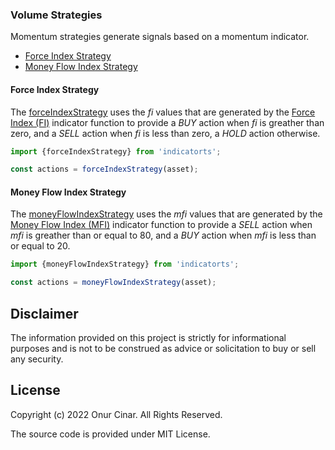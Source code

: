 ### Volume Strategies

Momentum strategies generate signals based on a momentum indicator.

- [Force Index Strategy](#force-index-strategy)
- [Money Flow Index Strategy](#money-flow-index-strategy)

#### Force Index Strategy

The [forceIndexStrategy](./forceIndexStrategy.ts) uses the _fi_ values that are generated by the [Force Index (FI)](../../indicator/volume/index.md#force-index-fi) indicator function to provide a _BUY_ action when _fi_ is greather than zero, and a _SELL_ action when _fi_ is less than zero, a _HOLD_ action otherwise.

```TypeScript
import {forceIndexStrategy} from 'indicatorts';

const actions = forceIndexStrategy(asset);
```

#### Money Flow Index Strategy

The [moneyFlowIndexStrategy](./moneyFlowIndexStrategy.ts) uses the _mfi_ values that are generated by the [Money Flow Index (MFI)](../../indicator/volume/index.md#money-flow-index-mfi) indicator function to provide a _SELL_ action when _mfi_ is greather than or equal to 80, and a _BUY_ action when _mfi_ is less than or equal to 20.

```TypeScript
import {moneyFlowIndexStrategy} from 'indicatorts';

const actions = moneyFlowIndexStrategy(asset);
```

## Disclaimer

The information provided on this project is strictly for informational purposes and is not to be construed as advice or solicitation to buy or sell any security.

## License

Copyright (c) 2022 Onur Cinar. All Rights Reserved.

The source code is provided under MIT License.
